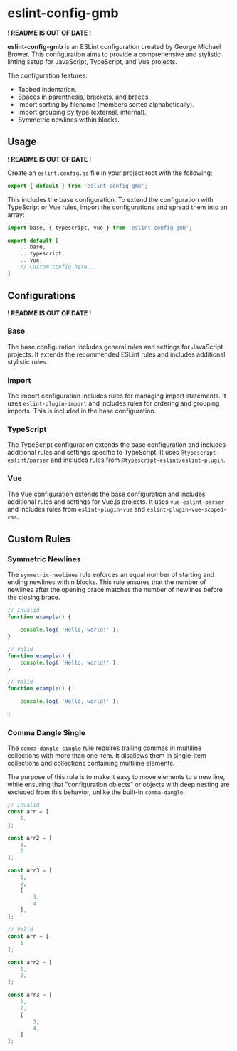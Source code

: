 # eslint-config-gmb

**! README IS OUT OF DATE !**

**eslint-config-gmb** is an ESLint configuration created by George Michael Brower. This configuration aims to provide a comprehensive and stylistic linting setup for JavaScript, TypeScript, and Vue projects.

The configuration features:

- Tabbed indentation.
- Spaces in parenthesis, brackets, and braces.
- Import sorting by filename (members sorted alphabetically).
- Import grouping by type (external, internal).
- Symmetric newlines within blocks.


## Usage

**! README IS OUT OF DATE !**

Create an `eslint.config.js` file in your project root with the following:

```js
export { default } from 'eslint-config-gmb';
```

This includes the base configuration. To extend the configuration with TypeScript or Vue rules, import the configurations and spread them into an array:

```js
import base, { typescript, vue } from 'eslint-config-gmb';

export default [
	...base,
	...typescript,
	...vue,
	// Custom config here...
]
```

## Configurations

**! README IS OUT OF DATE !**

### Base

The base configuration includes general rules and settings for JavaScript projects. It extends the recommended ESLint rules and includes additional stylistic rules.

### Import

The import configuration includes rules for managing import statements. It uses `eslint-plugin-import` and includes rules for ordering and grouping imports. This is included in the base configuration.

### TypeScript

The TypeScript configuration extends the base configuration and includes additional rules and settings specific to TypeScript. It uses `@typescript-eslint/parser` and includes rules from `@typescript-eslint/eslint-plugin`.

### Vue

The Vue configuration extends the base configuration and includes additional rules and settings for Vue.js projects. It uses `vue-eslint-parser` and includes rules from `eslint-plugin-vue` and `eslint-plugin-vue-scoped-css`.


## Custom Rules

### Symmetric Newlines

The `symmetric-newlines` rule enforces an equal number of starting and ending newlines within blocks. This rule ensures that the number of newlines after the opening brace matches the number of newlines before the closing brace.

```js
// Invalid
function example() {

	console.log( 'Hello, world!' );
}

// Valid
function example() {
	console.log( 'Hello, world!' );
}

// Valid
function example() {

	console.log( 'Hello, world!' );

}
```

### Comma Dangle Single

The `comma-dangle-single` rule requires trailing commas in multiline collections with more than one item. It disallows them in single-item collections and collections containing multiline elements.

The purpose of this rule is to make it easy to move elements to a new line, while ensuring that "configuration objects" or objects with deep nesting are excluded from this behavior, unlike the built-in `comma-dangle`.

```js
// Invalid
const arr = [
	1,
];

const arr2 = [
	1,
	2
];

const arr3 = [
	1,
	2,
	[
		3,
		4
	],
];

// Valid
const arr = [
	1
];

const arr2 = [
	1,
	2,
];

const arr3 = [
	1,
	2,
	[
		3,
		4,
	]
];
```
